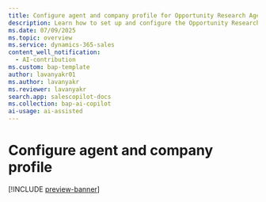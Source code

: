 ```yaml
---
title: Configure agent and company profile for Opportunity Research Agent
description: Learn how to set up and configure the Opportunity Research Agent in Dynamics 365 Sales.
ms.date: 07/09/2025
ms.topic: overview
ms.service: dynamics-365-sales
content_well_notification:
  - AI-contribution
ms.custom: bap-template
author: lavanyakr01
ms.author: lavanyakr
ms.reviewer: lavanyakr
search.app: salescopilot-docs
ms.collection: bap-ai-copilot
ai-usage: ai-assisted
---
```


# Configure agent and company profile

[!INCLUDE [preview-banner](~/../shared-content/shared/preview-includes/preview-banner.md)]


